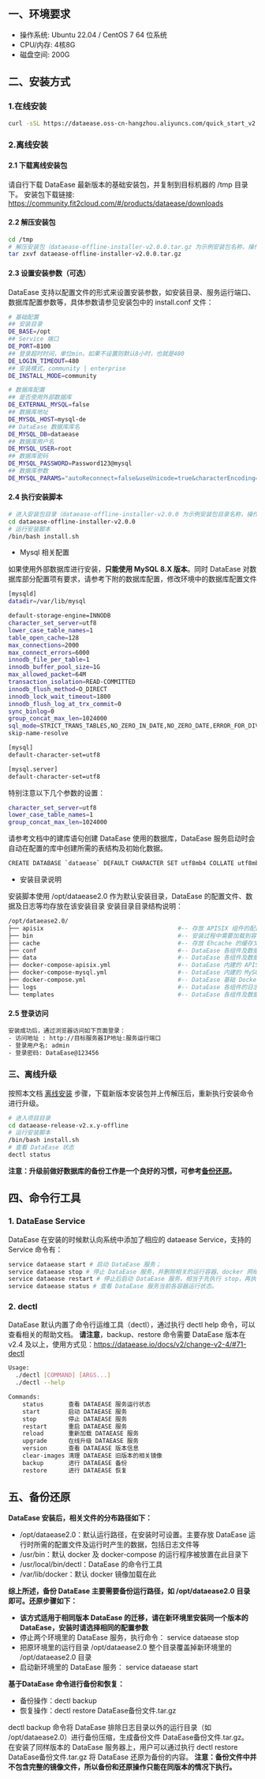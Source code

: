## 一、环境要求

- 操作系统: Ubuntu 22.04 / CentOS 7 64 位系统
- CPU/内存: 4核8G
- 磁盘空间: 200G

## 二、安装方式

### 1.在线安装

```bash
curl -sSL https://dataease.oss-cn-hangzhou.aliyuncs.com/quick_start_v2.sh | bash
```

### 2.离线安装

#### 2.1 下载离线安装包

请自行下载 DataEase 最新版本的基础安装包，并复制到目标机器的 /tmp 目录下。
安装包下载链接: https://community.fit2cloud.com/#/products/dataease/downloads

#### 2.2 解压安装包

```bash
cd /tmp
# 解压安装包（dataease-offline-installer-v2.0.0.tar.gz 为示例安装包名称，操作时可根据实际安装包名称替换）
tar zxvf dataease-offline-installer-v2.0.0.tar.gz
```

#### 2.3 设置安装参数（可选）

DataEase 支持以配置文件的形式来设置安装参数，如安装目录、服务运行端口、数据库配置参数等，具体参数请参见安装包中的 install.conf 文件：

```bash
# 基础配置
## 安装目录
DE_BASE=/opt
## Service 端口
DE_PORT=8100
## 登录超时时间，单位min。如果不设置则默认8小时，也就是480
DE_LOGIN_TIMEOUT=480
## 安装模式，community | enterprise
DE_INSTALL_MODE=community

# 数据库配置
## 是否使用外部数据库
DE_EXTERNAL_MYSQL=false
## 数据库地址
DE_MYSQL_HOST=mysql-de
## DataEase 数据库库名
DE_MYSQL_DB=dataease
## 数据库用户名
DE_MYSQL_USER=root
## 数据库密码
DE_MYSQL_PASSWORD=Password123@mysql
## 数据库参数
DE_MYSQL_PARAMS="autoReconnect=false&useUnicode=true&characterEncoding=UTF-8&characterSetResults=UTF-8&zeroDateTimeBehavior=convertToNull&useSSL=false&allowPublicKeyRetrieval=true"
```

#### 2.4 执行安装脚本

```bash
# 进入安装包目录（dataease-offline-installer-v2.0.0 为示例安装包目录名称，操作时可根据实际安装包名称替换）
cd dataease-offline-installer-v2.0.0
# 运行安装脚本
/bin/bash install.sh
```

* Mysql 相关配置

如果使用外部数据库进行安装，**只能使用 MySQL 8.X 版本**。同时 DataEase 对数据库部分配置项有要求，请参考下附的数据库配置，修改环境中的数据库配置文件

```bash
[mysqld]
datadir=/var/lib/mysql

default-storage-engine=INNODB
character_set_server=utf8
lower_case_table_names=1
table_open_cache=128
max_connections=2000
max_connect_errors=6000
innodb_file_per_table=1
innodb_buffer_pool_size=1G
max_allowed_packet=64M
transaction_isolation=READ-COMMITTED
innodb_flush_method=O_DIRECT
innodb_lock_wait_timeout=1800
innodb_flush_log_at_trx_commit=0
sync_binlog=0
group_concat_max_len=1024000
sql_mode=STRICT_TRANS_TABLES,NO_ZERO_IN_DATE,NO_ZERO_DATE,ERROR_FOR_DIVISION_BY_ZERO,NO_ENGINE_SUBSTITUTION
skip-name-resolve

[mysql]
default-character-set=utf8

[mysql.server]
default-character-set=utf8
```

特别注意以下几个参数的设置：

```bash
character_set_server=utf8
lower_case_table_names=1
group_concat_max_len=1024000
```

请参考文档中的建库语句创建 DataEase 使用的数据库，DataEase 服务启动时会自动在配置的库中创建所需的表结构及初始化数据。

```bash
CREATE DATABASE `dataease` DEFAULT CHARACTER SET utf8mb4 COLLATE utf8mb4_0900_ai_ci;
```

* 安装目录说明

安装脚本使用 /opt/dataease2.0 作为默认安装目录，DataEase 的配置文件、数据及日志等均存放在该安装目录 安装目录目录结构说明：

```bash
/opt/dataease2.0/
├── apisix                                      #-- 存放 APISIX 组件的配置文件以及其日志文件持久化目录
├── bin                                         #-- 安装过程中需要加载到容器中的脚本
├── cache                                       #-- 存放 Ehcache 的缓存文件，主要缓存的是权限相关的数据
├── conf                                        #-- DataEase 各组件及数据库等中间件的配置文件
├── data                                        #-- DataEase 各组件及数据库等中间件的数据持久化目录
├── docker-compose-apisix.yml                   #-- DataEase 内建的 APISIX 所需的 Docker Compose 文件
├── docker-compose-mysql.yml                    #-- DataEase 内建的 MySQl 所需的 Docker Compose 文件
├── docker-compose.yml                          #-- DataEase 基础 Docker Compose 文件，定义了网络等基础信息
├── logs                                        #-- DataEase 各组件的日志文件持久化目录
└── templates                                   #-- DataEase 各组件及数据库等中间件的配置文件的原始文件
```

#### 2.5 登录访问

```bash
安装成功后，通过浏览器访问如下页面登录：
- 访问地址 : http://目标服务器IP地址:服务运行端口
- 登录用户名: admin
- 登录密码: DataEase@123456
```

### 三、离线升级

按照本文档 [离线安装](https://dataease.io/docs/v2/installation/offline_INSTL_and_UPG/) 步骤，下载新版本安装包并上传解压后，重新执行安装命令进行升级。

```bash
# 进入项目目录
cd dataease-release-v2.x.y-offline
# 运行安装脚本
/bin/bash install.sh
# 查看 DataEase 状态
dectl status
```

**注意：升级前做好数据库的备份工作是一个良好的习惯，可参考[备份还原](https://dataease.io/docs/v2/installation/backup_faq/)。**

## 四、命令行工具

### 1. DataEase Service

DataEase 在安装的时候默认向系统中添加了相应的 dataease Service，支持的 Service 命令有：

```bash
service dataease start # 启动 DataEase 服务；
service dataease stop # 停止 DataEase 服务，并删除相关的运行容器、docker 网络等资源；
service dataease restart # 停止后启动 DataEase 服务，相当于先执行 stop，再执行 start 命令；
service dataease status # 查看 DataEase 服务当前各容器运行状态。
```

### 2. dectl

DataEase 默认内置了命令行运维工具（dectl），通过执行 dectl help 命令，可以查看相关的帮助文档。
**请注意**，backup、restore 命令需要 DataEase 版本在 v2.4 及以上，使用方式见：https://dataease.io/docs/v2/change-v2-4/#71-dectl

```bash
Usage:
  ./dectl [COMMAND] [ARGS...]
  ./dectl --help

Commands:
    status       查看 DATAEASE 服务运行状态   
    start        启动 DATAEASE 服务   
    stop         停止 DATAEASE 服务  
    restart      重启 DATAEASE 服务  
    reload       重新加载 DATAEASE 服务
    upgrade      在线升级 DATAEASE 服务
    version      查看 DATAEASE 版本信息
    clear-images 清理 DATAEASE 旧版本的相关镜像
    backup       进行 DATAEASE 备份
    restore      进行 DATAEASE 恢复
```

## 五、备份还原

**DataEase 安装后，相关文件的分布路径如下：**

- /opt/dataease2.0：默认运行路径，在安装时可设置。主要存放 DataEase 运行时所需的配置文件及运行时产生的数据，包括日志文件等
- /usr/bin：默认 docker 及 docker-compose 的运行程序被放置在此目录下
- /usr/local/bin/dectl：DataEase 的命令行工具
- /var/lib/docker：默认 docker 镜像加载在此



**综上所述，备份 DataEase 主要需要备份运行路径，如 /opt/dataease2.0 目录即可。还原步骤如下：**

- **该方式适用于相同版本 DataEase 的迁移，请在新环境里安装同一个版本的 DataEase，安装时请选择相同的配置参数**
- 停止两个环境里的 DataEase 服务，执行命令： service dataease stop
- 把原环境里的运行目录 /opt/dataease2.0 整个目录覆盖掉新环境里的 /opt/dataease2.0 目录
- 启动新环境里的 DataEase 服务： service dataease start



**基于DataEase 命令进行备份和恢复：**

- 备份操作：dectl backup
- 恢复操作：dectl restore DataEase备份文件.tar.gz

dectl backup 命令将 DataEase 排除日志目录以外的运行目录（如 /opt/dataease2.0）进行备份压缩，生成备份文件 DataEase备份文件.tar.gz。
在安装了同样版本的 DataEase 服务器上，用户可以通过执行 dectl restore DataEase备份文件.tar.gz 将 DataEase 还原为备份的内容。
**注意：备份文件中并不包含完整的镜像文件，所以备份和还原操作只能在同版本的情况下执行。**
